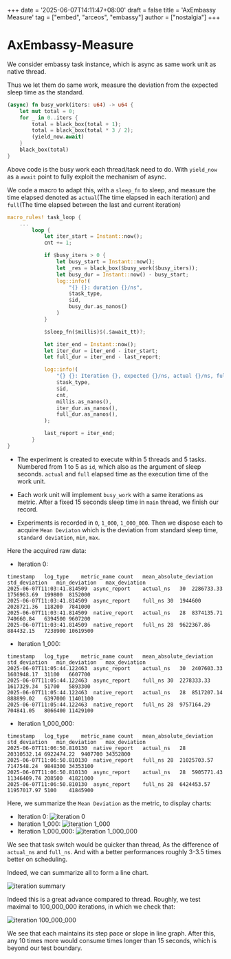 +++
date = '2025-06-07T14:11:47+08:00'
draft = false
title = 'AxEmbassy Measure'
tag = ["embed", "arceos", "embassy"]
author = ["nostalgia"]
+++

# AxEmbassy-Measure

We consider embassy task instance, which is async as same work unit as native thread.

Thus we let them do same work, measure the deviation from the expected sleep time as the standard.

```rust
(async) fn busy_work(iters: u64) -> u64 {
    let mut total = 0;
    for _ in 0..iters {
        total = black_box(total + 1);
        total = black_box(total * 3 / 2);
		(yield_now.await)
    }
    black_box(total)
}
```

Above code is the busy work each thread/task need to do. With `yield_now` as a `await` point to fully exploit the mechanism of async.

We code a macro to adapt this, with a `sleep_fn` to sleep, and measure the time elapsed denoted as `actual`(The time elapsed in each iteration) and `full`(The time elapsed between the last and current iteration)

```rust
macro_rules! task_loop {
	...
        loop {
            let iter_start = Instant::now();
            cnt += 1;

            if $busy_iters > 0 {
                let busy_start = Instant::now();
                let _res = black_box($busy_work($busy_iters));
                let busy_dur = Instant::now() - busy_start;
                log::info!(
                    "{} {}: duration {}/ns",
                    $task_type,
                    $id,
                    busy_dur.as_nanos()
                )
            }

            $sleep_fn($millis)$(.$await_tt)?;

            let iter_end = Instant::now();
            let iter_dur = iter_end - iter_start;
            let full_dur = iter_end - last_report;

            log::info!(
                "{} {}: Iteration {}, expected {}/ns, actual {}/ns, full {}/ns",
                $task_type,
                $id,
                cnt,
                millis.as_nanos(),
                iter_dur.as_nanos(),
                full_dur.as_nanos(),
            );

            last_report = iter_end;
        }
}
```

- The experiment is created to execute within 5 threads and 5 tasks. Numbered from 1 to 5 as `id`, which also as the argument of sleep seconds. `actual` and `full` elapsed time as the execution time of the work unit.

- Each work unit will implement `busy_work` with a same iterations as metric. After a fixed 15 seconds sleep time in `main` thread, we finish our record.

- Experiments is recorded in `0`, `1_000`, `1_000_000`. Then we dispose each to acquire `Mean Deviaton` which is the deviation from standard sleep time, `standard deviation`, `min`, `max`.

Here the acquired raw data:

- Iteration 0:

```
timestamp	log_type	metric_name	count	mean_absolute_deviation	std_deviation	min_deviation	max_deviation
2025-06-07T11:03:41.814509	async_report	actual_ns	30	2286733.33	1756963.69	199800	8152000
2025-06-07T11:03:41.814509	async_report	full_ns	30	1944600	2028721.36	118200	7841000
2025-06-07T11:03:41.814509	native_report	actual_ns	28	8374135.71	740660.84	6394500	9607200
2025-06-07T11:03:41.814509	native_report	full_ns	28	9622367.86	884432.15	7238900	10619500
```

- Iteration 1_000:

```
timestamp	log_type	metric_name	count	mean_absolute_deviation	std_deviation	min_deviation	max_deviation
2025-06-07T11:05:44.122463	async_report	actual_ns	30	2407603.33	1603948.17	31100	6607700
2025-06-07T11:05:44.122463	async_report	full_ns	30	2278333.33	1617329.34	51700	5893300
2025-06-07T11:05:44.122463	native_report	actual_ns	28	8517207.14	888899.02	6397000	11401100
2025-06-07T11:05:44.122463	native_report	full_ns	28	9757164.29	704841.05	8066400	11429100
```

- Iteration 1_000_000:

```
timestamp	log_type	metric_name	count	mean_absolute_deviation	std_deviation	min_deviation	max_deviation
2025-06-07T11:06:50.810130	native_report	actual_ns	28	20310532.14	6922474.22	9407700	34352800
2025-06-07T11:06:50.810130	native_report	full_ns	28	21025703.57	7147548.24	9848300	34353100
2025-06-07T11:06:50.810130	async_report	actual_ns	28	5905771.43	11346409.74	208500	41821000
2025-06-07T11:06:50.810130	async_report	full_ns	28	6424453.57	11957017.97	5100	41845900
```

Here, we summarize the `Mean Deviation` as the metric, to display charts:

- Iteration 0:
![iteration 0](/Nexus-Blog/charts/Iter_0.png)
- Iteration 1_000:
![iteration 1_000](/Nexus-Blog/charts/Iter_1000.png)
- Iteration 1_000_000:
![iteration 1_000_000](/Nexus-Blog/charts/Iter_1_000_000.png)

We see that task switch would be quicker than thread, As the difference of `actual_ns` and `full_ns`. And with a better performances roughly 3-3.5 times better on scheduling.

Indeed, we can summarize all to form a line chart.

![iteration summary](/Nexus-Blog/charts/In_Iter.png)

Indeed this is a great advance compared to thread. Roughly, we test maximal to 100_000_000 iterations, in which we check that:

![iteration 100_000_000](/Nexus-Blog/charts/Iter_100_000_000.png)

We see that each maintains its step pace or slope in line graph. After this, any 10 times more would consume times longer than 15 seconds, which is beyond our test boundary.


